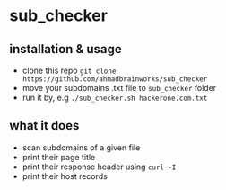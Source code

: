 # sub_checker


## installation & usage

- clone this repo `git clone https://github.com/ahmadbrainworks/sub_checker`
- move your subdomains .txt file to `sub_checker` folder
- run it by, e.g `./sub_checker.sh hackerone.com.txt`

## what it does
- scan subdomains of a given file
- print their page title
- print their response header using `curl -I`
- print their host records



